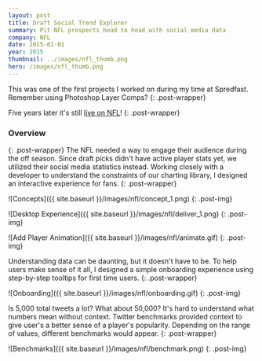 ```yaml
---
layout: post
title: Draft Social Trend Explorer
summary: Pit NFL prospects head to head with social media data
company: NFL
date: 2015-01-01
year: 2015
thumbnail: ../images/nfl_thumb.png
hero: /images/nfl_thumb.png
---
```

This was one of the first projects I worked on during my time at Spredfast. Remember using Photoshop Layer Comps? 
{: .post-wrapper}

Five years later it's still [live on NFL](http://www.nfl.com/draft/2018/social)!
{: .post-wrapper}


### Overview
{: .post-wrapper}
The NFL needed a way to engage their audience during the off season. Since draft picks didn't have active player stats yet, we utilized their social media statistics instead. Working closely with a developer to understand the constraints of our charting library, I designed an interactive experience for fans.
{: .post-wrapper}

![Concepts]({{ site.baseurl }}/images/nfl/concept_1.png)
{: .post-img}

![Desktop Experience]({{ site.baseurl }}/images/nfl/deliver_1.png)
{: .post-img}

![Add Player Animation]({{ site.baseurl }}/images/nfl/animate.gif)
{: .post-img}



Understanding data can be daunting, but it doesn't have to be. To help users make sense of it all, I designed a simple onboarding experience using step-by-step tooltips for first time users.
{: .post-wrapper}

![Onboarding]({{ site.baseurl }}/images/nfl/onboarding.gif)
{: .post-img}

Is 5,000 total tweets a lot? What about 50,000? It's hard to understand what numbers mean without context. Twitter benchmarks provided context to give user's a better sense of a player's popularity. Depending on the range of values, different benchmarks would appear.
{: .post-wrapper}

![Benchmarks]({{ site.baseurl }}/images/nfl/benchmark.png)
{: .post-img}





